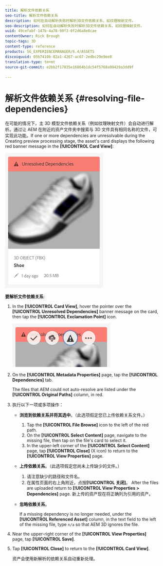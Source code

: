 ```yaml
---
title: 解析文件依赖关系
seo-title: 解析文件依赖关系
description: 如何在自动解析失败时解析3D文件依赖关系，如纹理映射文件。
seo-description: 如何在自动解析失败时解析3D文件依赖关系，如纹理映射文件。
uuid: 49cefabf-147b-4a78-90f3-0f2d6a8e8cae
contentOwner: Rick Brough
topic-tags: 3D
content-type: reference
products: SG_EXPERIENCEMANAGER/6.4/ASSETS
discoiquuid: 05b7410b-82a1-4267-ac07-2edbc29e9ee8
translation-type: tm+mt
source-git-commit: e2bb2f17035e16864b1dc54f5768a99429a3dd9f

---
```



# 解析文件依赖关系 {#resolving-file-dependencies}

在可能的情况下，主 3D 模型文件依赖关系（例如纹理映射文件）会自动进行解析。通过让 AEM 在附近的资产文件夹中搜索与 3D 文件具有相同名称的文件，可实现此功能。If one or more dependencies are unresolvable during the Creating preview processing stage, the asset&#39;s card displays the following red banner message in the **[!UICONTROL Card View]**:

![chlimage_1-124](assets/chlimage_1-124.png)

**要解析文件依赖关系**:

1. In the **[!UICONTROL Card View]**, hover the pointer over the **[!UICONTROL Unresolved Dependencies]** banner message on the card, then tap the **[!UICONTROL Exclamation Point]** icon.

   ![chlimage_1-125](assets/chlimage_1-125.png)

1. On the **[!UICONTROL Metadata Properties]** page, tap the **[!UICONTROL Dependencies]** tab.

   The files that AEM could not auto-resolve are listed under the **[!UICONTROL Original Paths]** column, in red.

1. 执行以下一项或多项操作：

   * **浏览到依赖关系并将其选中**。（此选项假定您已上传依赖关系文件。）

      1. Tap the **[!UICONTROL File Browse]** icon to the left of the red path.
      1. On the **[!UICONTROL Select Content]** page, navigate to the missing file, then tap on the file&#39;s card to select it.
      1. In the upper-left corner of the **[!UICONTROL Select Content]** page, tap **[!UICONTROL Close]** (X icon) to return to the **[!UICONTROL View Properties]** page.
   * **上传依赖关系**。（此选项假定您尚未上传缺少的文件。）

      1. 请注意缺少的路径和文件名。
      1. 在属性页面的右上角附近，点按&#x200B;**[!UICONTROL 关闭]**。
   After the files are uploaded return to **[!UICONTROL View Properties > Dependencies]** page. 新上传的资产现在将正确列为引用的资产。

   * **忽略依赖关系**。

      If a missing dependency is no longer needed, under the **[!UICONTROL Referenced Asset]** column, in the text field to the left of the missing file, type `n/a` so that AEM 3D ignores the file.



1. Near the upper-right corner of the **[!UICONTROL View Properties]** page, tap **[!UICONTROL Save]**.
1. Tap **[!UICONTROL Close]** to return to the **[!UICONTROL Card View]**.

   资产会使用新解析的依赖关系自动重新处理。

